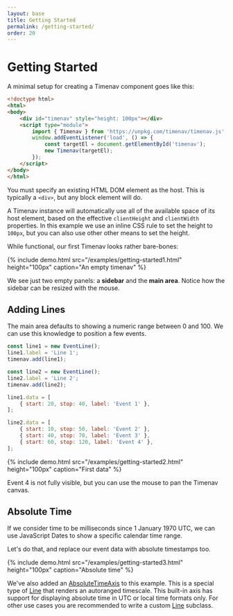 ```yaml
---
layout: base
title: Getting Started
permalink: /getting-started/
order: 20
---
```


# Getting Started

A minimal setup for creating a Timenav component goes like this:

```html
<!doctype html>
<html>
<body>
    <div id="timenav" style="height: 100px"></div>
    <script type="module">
        import { Timenav } from 'https://unpkg.com/timenav/timenav.js';
        window.addEventListener('load', () => {
            const targetEl = document.getElementById('timenav');
            new Timenav(targetEl);
        });
    </script>
</body>
</html>
```

You must specify an existing HTML DOM element as the host. This is typically a `<div>`, but any block element will do.

A Timenav instance will automatically use all of the available space of its host element, based on the effective `clientHeight` and `clientWidth` properties. In this example we use an inline CSS rule to set the height to `100px`, but you can also use other other means to set the height.

While functional, our first Timenav looks rather bare-bones:

{% include demo.html src="/examples/getting-started1.html"
                     height="100px"
                     caption="An empty timenav" %}

We see just two empty panels: a **sidebar** and the **main area**. Notice how the sidebar can be resized with the mouse.


## Adding Lines

The main area defaults to showing a numeric range between 0 and 100. We can use this knowledge to position a few events.

```javascript
const line1 = new EventLine();
line1.label = 'Line 1';
timenav.add(line1);

const line2 = new EventLine();
line2.label = 'Line 2';
timenav.add(line2);

line1.data = [
    { start: 20, stop: 40, label: 'Event 1' },
];

line2.data = [
    { start: 10, stop: 50, label: 'Event 2' },
    { start: 40, stop: 70, label: 'Event 3' },
    { start: 60, stop: 120, label: 'Event 4' },
];
```

{% include demo.html src="/examples/getting-started2.html"
                     height="100px"
                     caption="First data" %}

Event 4 is not fully visible, but you can use the mouse to pan the Timenav canvas.


## Absolute Time

If we consider time to be milliseconds since 1 January 1970 UTC, we can use JavaScript Dates to show a specific calendar time range.

Let's do that, and replace our event data with absolute timestamps too.

{% include demo.html src="/examples/getting-started3.html"
                     height="100px"
                     caption="Absolute time" %}

We've also added an [AbsoluteTimeAxis](/api/AbsoluteTimeAxis/) to this example. This is a special type of [Line](/api/Line/) that renders an autoranged timescale. This built-in axis has support for displaying absolute time in UTC or local time formats only. For other use cases you are recommended to write a custom [Line](/api/Line/) subclass.
